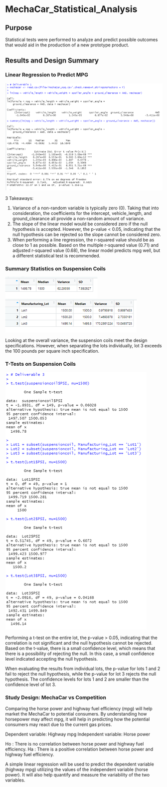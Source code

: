 # MechaCar_Statistical_Analysis

## Purpose
Statistical tests were performed to analyze and predict possible outcomes that would aid in the production of a new prototype product.

## Results and Design Summary

### Linear Regression to Predict MPG
![Resources/Deliverable1](Resources/Deliverable1.png)

3 Takeaways:
1. Variance of a non-random variable is typically zero (0). Taking that into consideration, the coefficients for the intercept, vehicle_length, and ground_clearance all provide a non-random amount of variance.
2. The slope of the linear model would be considered zero if the null hypothesis is accepted. However, the p-value < 0.05, indicating that the null hypothesis can be rejected so the slope cannot be considered zero.
3. When performing a line regression, the r-squared value should be as close to 1 as possible. Based on the multiple r-squared value (0.71) and adjusted r-squared value (0.68), the linear model predicts mpg well, but a different statistical test is recommended. 

### Summary Statistics on Suspension Coils
![Resources/total_summary](Resources/total_summary.png)
![Resources/lot_summary](Resources/lot_summary.png)

Looking at the overall variance, the suspension coils meet the design specifications. However, when separating the lots individually, lot 3 exceeds the 100 pounds per square inch specification.

### T-Tests on Suspension Coils
![Resources/Deliverable3](Resources/Deliverable3.png)

Performing a t-test on the entire lot, the p-value > 0.05, indicating that the correlation is not significant and the null hypothesis cannot be rejected. Based on the t-value, there is a small confidence level, which means that there is a possibility of rejecting the null. In this case, a small confidence level indicated accepting the null hypothesis.

When evaluating the results from individual lots, the p-value for lots 1 and 2 fail to reject the null hypothesis, while the p-value for lot 3 rejects the null hypothesis. The confidence levels for lots 1 and 2 are smaller than the confidence level of lot 3.


### Study Design: MechaCar vs Competition

Comparing the horse power and highway fuel efficiency (mpg) will help market the MechaCar to potential consumers. By understanding how horsepower may affect mpg, it will help in predicting how the potential consumers may react due to the current gas prices.

Dependent variable: Highway mpg
Independent variable: Horse power

Ho : There is no correlation between horse power and highway fuel efficiency.
Ha : There is a positive correlation between horse power and highway fuel efficiency.

A simple linear regression will be used to predict the dependent variable (highway mpg) utilizing the values of the independent variable (horse power). It will also help quantify and measure the variability of the two variables. 


